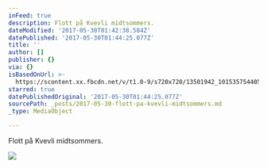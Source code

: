 ```yaml
---
inFeed: true
description: Flott på Kvevli midtsommers.
dateModified: '2017-05-30T01:42:38.584Z'
datePublished: '2017-05-30T01:44:25.077Z'
title: ''
author: []
publisher: {}
via: {}
isBasedOnUrl: >-
  https://scontent.xx.fbcdn.net/v/t1.0-9/s720x720/13501942_10153575440532115_7403797940430478952_n.jpg?oh=aee97ed009cc8dd53489a79f57894c2c&oe=59AFC095
starred: true
datePublishedOriginal: '2017-05-30T01:44:25.077Z'
sourcePath: _posts/2017-05-30-flott-pa-kvevli-midtsommers.md
_type: MediaObject

---
```

Flott på Kvevli midtsommers.

<article style=""><img src="https://scontent.xx.fbcdn.net/v/t1.0-9/s720x720/13501942_10153575440532115_7403797940430478952_n.jpg?oh=aee97ed009cc8dd53489a79f57894c2c&amp;oe=59AFC095" /></article>